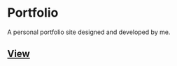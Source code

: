 # Portfolio
A personal portfolio site designed and developed by me.

## <a href="https://rishikaathane108.github.io/Portfolio/" class="btn btn-primary" target="_blank"><i class="fa-solid fa-download"></i>View</a>

